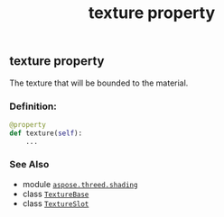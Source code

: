 ﻿---
title: texture property
second_title: Aspose.3D for Python via .NET API References
description: 
type: docs
weight: 40
url: /python-net/aspose.threed.shading/textureslot/texture/
is_root: false
---

## texture property


The texture that will be bounded to the material.
### Definition:
```python
@property
def texture(self):
    ...
```

### See Also
* module [`aspose.threed.shading`](../../)
* class [`TextureBase`](/3d/python-net/aspose.threed.shading/texturebase)
* class [`TextureSlot`](/3d/python-net/aspose.threed.shading/textureslot)
